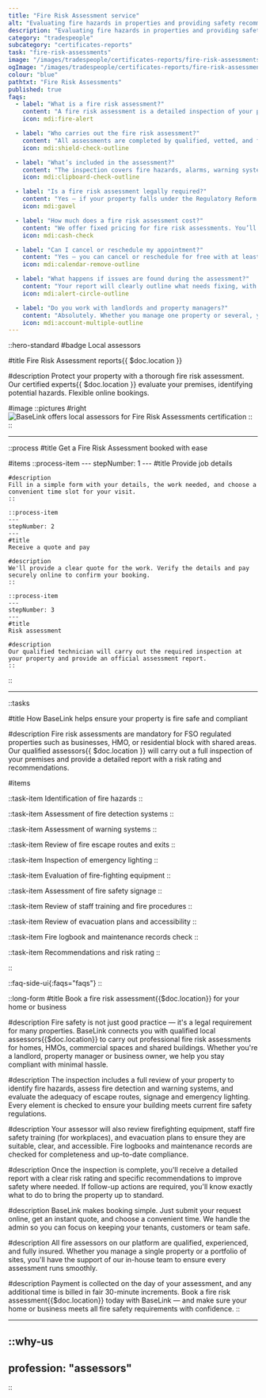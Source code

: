 ```yaml
---
title: "Fire Risk Assessment service"
alt: "Evaluating fire hazards in properties and providing safety recommendations"
description: "Evaluating fire hazards in properties and providing safety recommendations"
category: "tradespeople"
subcategory: "certificates-reports"
task: "fire-risk-assessments"
image: "/images/tradespeople/certificates-reports/fire-risk-assessments.webp"
ogImage: "/images/tradespeople/certificates-reports/fire-risk-assessments.webp"
colour: "blue"
pathtxt: "Fire Risk Assessments"
published: true
faqs:
  - label: "What is a fire risk assessment?"
    content: "A fire risk assessment is a detailed inspection of your property to identify fire hazards, evaluate escape routes and fire detection systems, and ensure compliance with fire safety laws. It’s a legal requirement for HMOs, businesses, and any building with shared common areas."
    icon: mdi:fire-alert

  - label: "Who carries out the fire risk assessment?"
    content: "All assessments are completed by qualified, vetted, and fully insured fire safety professionals. BaseLink only works with assessors experienced in conducting reports that meet Fire Safety Order (FSO) requirements."
    icon: mdi:shield-check-outline

  - label: "What’s included in the assessment?"
    content: "The inspection covers fire hazards, alarms, warning systems, escape routes, emergency lighting, signage, firefighting equipment, evacuation plans, training, and your fire logbook. You’ll receive a full report with a risk rating and clear recommendations."
    icon: mdi:clipboard-check-outline

  - label: "Is a fire risk assessment legally required?"
    content: "Yes — if your property falls under the Regulatory Reform (Fire Safety) Order, such as HMOs, commercial premises, and blocks with shared access. It’s your responsibility to ensure the property is assessed and kept compliant."
    icon: mdi:gavel

  - label: "How much does a fire risk assessment cost?"
    content: "We offer fixed pricing for fire risk assessments. You’ll get an instant quote when you book. We collect your payment method upfront, and the full amount is charged on the day of the visit."
    icon: mdi:cash-check

  - label: "Can I cancel or reschedule my appointment?"
    content: "Yes — you can cancel or reschedule for free with at least 24 hours’ notice. Just log into your BaseLink account or contact our support team to make any changes."
    icon: mdi:calendar-remove-outline

  - label: "What happens if issues are found during the assessment?"
    content: "Your report will clearly outline what needs fixing, with a risk rating for each issue. You can then take action yourself or book a follow-up through BaseLink with the right professional for the job."
    icon: mdi:alert-circle-outline

  - label: "Do you work with landlords and property managers?"
    content: "Absolutely. Whether you manage one property or several, you can book, track and manage assessments through a single BaseLink account. We also support managing agents, developers and commercial clients."
    icon: mdi:account-multiple-outline
---
```


::hero-standard
#badge
Local assessors

#title
Fire Risk Assessment reports{{ $doc.location }}

#description
Protect your property with a thorough fire risk assessment. Our certified experts{{ $doc.location }} evaluate your premises, identifying potential hazards. Flexible online bookings.

#image
    ::pictures
    #right
    ![BaseLink offers local assessors for Fire Risk Assessments certification](/images/tradespeople/certificates-reports/fire-risk-assessments.webp)
    ::
::

---

::process
#title
Get a Fire Risk Assessment booked with ease

#items
    ::process-item
    ---
    stepNumber: 1
    ---
    #title
    Provide job details

    #description
    Fill in a simple form with your details, the work needed, and choose a convenient time slot for your visit.
    ::
    
    ::process-item
    ---
    stepNumber: 2
    ---
    #title
    Receive a quote and pay

    #description
    We'll provide a clear quote for the work. Verify the details and pay securely online to confirm your booking.
    ::

    ::process-item
    ---
    stepNumber: 3
    ---
    #title
    Risk assessment

    #description
    Our qualified technician will carry out the required inspection at your property and provide an official assessment report.
    ::
::

---

::tasks

#title
How BaseLink helps ensure your property is fire safe and compliant

#description
Fire risk assessments are mandatory for FSO regulated properties such as businesses, HMO, or residential block with shared areas. Our qualified assessors{{ $doc.location }} will carry out a full inspection of your premises and provide a detailed report with a risk rating and recommendations.

#items

  ::task-item
  Identification of fire hazards
  ::

  ::task-item
  Assessment of fire detection systems
  ::

  ::task-item
  Assessment of warning systems
  ::

  ::task-item
  Review of fire escape routes and exits
  ::

  ::task-item
  Inspection of emergency lighting
  ::

  ::task-item
  Evaluation of fire-fighting equipment
  ::

  ::task-item
  Assessment of fire safety signage
  ::

  ::task-item
  Review of staff training and fire procedures
  ::

  ::task-item
  Review of evacuation plans and accessibility
  ::

  ::task-item
  Fire logbook and maintenance records check
  ::

  ::task-item
  Recommendations and risk rating
  ::

::


::faq-side-ui{:faqs="faqs"}
::


::long-form
#title
Book a fire risk assessment{{$doc.location}} for your home or business

#description
Fire safety is not just good practice — it's a legal requirement for many properties. BaseLink connects you with qualified local assessors{{$doc.location}} to carry out professional fire risk assessments for homes, HMOs, commercial spaces and shared buildings. Whether you're a landlord, property manager or business owner, we help you stay compliant with minimal hassle.

#description
The inspection includes a full review of your property to identify fire hazards, assess fire detection and warning systems, and evaluate the adequacy of escape routes, signage and emergency lighting. Every element is checked to ensure your building meets current fire safety regulations.

#description
Your assessor will also review firefighting equipment, staff fire safety training (for workplaces), and evacuation plans to ensure they are suitable, clear, and accessible. Fire logbooks and maintenance records are checked for completeness and up-to-date compliance.

#description
Once the inspection is complete, you'll receive a detailed report with a clear risk rating and specific recommendations to improve safety where needed. If follow-up actions are required, you'll know exactly what to do to bring the property up to standard.

#description
BaseLink makes booking simple. Just submit your request online, get an instant quote, and choose a convenient time. We handle the admin so you can focus on keeping your tenants, customers or team safe.

#description
All fire assessors on our platform are qualified, experienced, and fully insured. Whether you manage a single property or a portfolio of sites, you'll have the support of our in-house team to ensure every assessment runs smoothly.

#description
Payment is collected on the day of your assessment, and any additional time is billed in fair 30-minute increments. Book a fire risk assessment{{$doc.location}} today with BaseLink — and make sure your home or business meets all fire safety requirements with confidence.
::

---

::why-us
---
profession: "assessors"
---
::